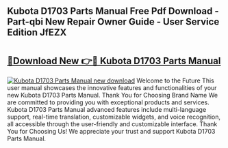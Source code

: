 ## Kubota D1703 Parts Manual Free Pdf Download - Part-qbi New Repair Owner Guide - User Service Edition JfEZX

# <h2><a href="http://bc12525.oget.top/?id=Kubota+D1703+Parts+Manual">🔗Download New 👉🔴 Kubota D1703 Parts Manual</a></h2>

[![Kubota D1703 Parts Manual new download](https://i.imgur.com/5g1atiW.png)](http://bc12525.oget.top/?id=Kubota+D1703+Parts+Manual)
Welcome to the Future This user manual showcases the innovative features and functionalities of your new Kubota D1703 Parts Manual. Thank You for Choosing Brand Name We are committed to providing you with exceptional products and services. Kubota D1703 Parts Manual advanced features include multi-language support, real-time translation, customizable widgets, and voice recognition, all accessible through the user-friendly and customizable interface. Thank You for Choosing Us! We appreciate your trust and support Kubota D1703 Parts Manual.

